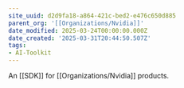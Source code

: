 ```yaml
---
site_uuid: d2d9fa18-a864-421c-bed2-e476c650d885
parent_org: '[[Organizations/Nvidia]]'
date_modified: 2025-03-24T00:00:00.000Z
date_created: '2025-03-31T20:44:50.507Z'
tags:
- AI-Toolkit
---
```





An [[SDK]] for [[Organizations/Nvidia]] products.

